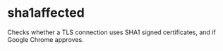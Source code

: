 sha1affected
============

Checks whether a TLS connection uses SHA1 signed certificates, and if Google Chrome approves.

